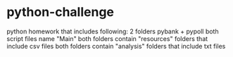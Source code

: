# python-challenge
python homework that includes following: 
2 folders pybank + pypoll
both script files name "Main" 
both folders contain "resources" folders that include csv files 
both folders contain "analysis" folders that include txt files 


